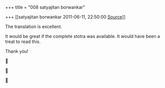 +++
title = "008 satyajitan borwankar"

+++
[[satyajitan borwankar	2011-06-11, 22:50:00 [Source](https://groups.google.com/g/samskrita/c/wVFzcKssWtE)]]



The translation is excellent.



It would be great if the complete stotra was available. It would have been a treat to read this.



Thank you!  
  







